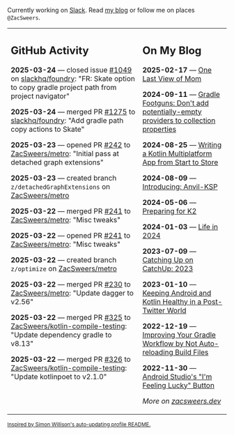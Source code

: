 Currently working on [Slack](https://slack.com/). Read [my blog](https://zacsweers.dev/) or follow me on places `@ZacSweers`.

<table><tr><td valign="top" width="60%">

## GitHub Activity
<!-- githubActivity starts -->
**2025-03-24** — closed issue [#1049](https://github.com/slackhq/foundry/issues/1049) on [slackhq/foundry](https://github.com/slackhq/foundry): "FR: Skate option to copy gradle project path from project navigator"

**2025-03-24** — merged PR [#1275](https://github.com/slackhq/foundry/pull/1275) to [slackhq/foundry](https://github.com/slackhq/foundry): "Add gradle path copy actions to Skate"

**2025-03-23** — opened PR [#242](https://github.com/ZacSweers/metro/pull/242) to [ZacSweers/metro](https://github.com/ZacSweers/metro): "Initial pass at detached graph extensions"

**2025-03-23** — created branch `z/detachedGraphExtensions` on [ZacSweers/metro](https://github.com/ZacSweers/metro)

**2025-03-22** — merged PR [#241](https://github.com/ZacSweers/metro/pull/241) to [ZacSweers/metro](https://github.com/ZacSweers/metro): "Misc tweaks"

**2025-03-22** — opened PR [#241](https://github.com/ZacSweers/metro/pull/241) to [ZacSweers/metro](https://github.com/ZacSweers/metro): "Misc tweaks"

**2025-03-22** — created branch `z/optimize` on [ZacSweers/metro](https://github.com/ZacSweers/metro)

**2025-03-22** — merged PR [#230](https://github.com/ZacSweers/metro/pull/230) to [ZacSweers/metro](https://github.com/ZacSweers/metro): "Update dagger to v2.56"

**2025-03-22** — merged PR [#325](https://github.com/ZacSweers/kotlin-compile-testing/pull/325) to [ZacSweers/kotlin-compile-testing](https://github.com/ZacSweers/kotlin-compile-testing): "Update dependency gradle to v8.13"

**2025-03-22** — merged PR [#326](https://github.com/ZacSweers/kotlin-compile-testing/pull/326) to [ZacSweers/kotlin-compile-testing](https://github.com/ZacSweers/kotlin-compile-testing): "Update kotlinpoet to v2.1.0"
<!-- githubActivity ends -->
</td><td valign="top" width="40%">

## On My Blog
<!-- blog starts -->
**2025-02-17** — [One Last View of Mom](https://www.zacsweers.dev/one-last-view-of-mom/)

**2024-09-11** — [Gradle Footguns: Don't add potentially-empty providers to collection properties](https://www.zacsweers.dev/gradle-footgun-adding-empty-providers-to-collection-properties/)

**2024-08-25** — [Writing a Kotlin Multiplatform App from Start to Store](https://www.zacsweers.dev/writing-a-kotlin-multiplatform-app-from-start-to-store/)

**2024-08-09** — [Introducing: Anvil-KSP](https://www.zacsweers.dev/introducing-anvil-ksp/)

**2024-05-06** — [Preparing for K2](https://www.zacsweers.dev/preparing-for-k2/)

**2024-01-03** — [Life in 2024](https://www.zacsweers.dev/life-in-2024/)

**2023-07-09** — [Catching Up on CatchUp: 2023](https://www.zacsweers.dev/catching-up-on-catchup-2023/)

**2023-01-10** — [Keeping Android and Kotlin Healthy in a Post-Twitter World](https://www.zacsweers.dev/keeping-android-healthy/)

**2022-12-19** — [Improving Your Gradle Workflow by Not Auto-reloading Build Files](https://www.zacsweers.dev/improving-your-workflow-by-not-auto-reloading-build-files/)

**2022-11-30** — [Android Studio's "I'm Feeling Lucky" Button](https://www.zacsweers.dev/android-studios-im-feeling-lucky-button/)
<!-- blog ends -->
_More on [zacsweers.dev](https://zacsweers.dev/)_
</td></tr></table>

<sub><a href="https://simonwillison.net/2020/Jul/10/self-updating-profile-readme/">Inspired by Simon Willison's auto-updating profile README.</a></sub>